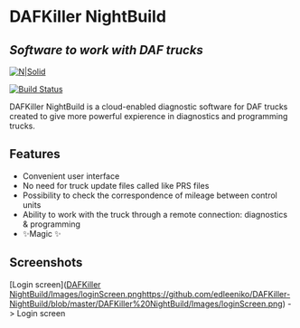 # DAFKiller NightBuild
## _Software to work with DAF trucks_

[![N|Solid](https://cldup.com/dTxpPi9lDf.thumb.png)](https://nodesource.com/products/nsolid)

[![Build Status](https://travis-ci.org/joemccann/dillinger.svg?branch=master)](https://travis-ci.org/joemccann/dillinger)

DAFKiller NightBuild is a cloud-enabled diagnostic software for DAF trucks created to give more powerful expierence in diagnostics and programming trucks.

## Features
- Convenient user interface
- No need for truck update files called like PRS files
- Possibility to check the correspondence of mileage between control units
- Ability to work with the truck through a remote connection: diagnostics & programming
- ✨Magic ✨

## Screenshots
[Login screen]([DAFKiller NightBuild/Images/loginScreen.png](https://github.com/edleeniko/DAFKiller-NightBuild/blob/master/DAFKiller%20NightBuild/Images/loginScreen.png)https://github.com/edleeniko/DAFKiller-NightBuild/blob/master/DAFKiller%20NightBuild/Images/loginScreen.png)
-> Login screen

